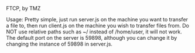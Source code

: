 FTCP, by TMZ

Usage:
Pretty simple, just run server.js on the machine you want to transfer a file to, then run client.js on the machine you wish to transfer files from.
Do NOT use relative paths such as ~/ instead of /home/user, it will not work.
The default port on the server is 59898, although you can change it by changing the instance of 59898 in server.js.
